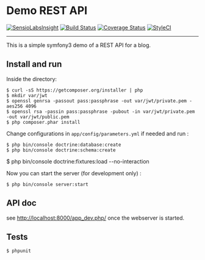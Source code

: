 # Demo REST API

[![SensioLabsInsight](https://insight.sensiolabs.com/projects/51a77b1b-c6bd-4dde-8b7f-563a7ab3036f/mini.png)][1]
[![Build Status](https://travis-ci.org/jlagneau/demo-rest-api.svg)][2]
[![Coverage Status](https://img.shields.io/coveralls/jlagneau/demo-rest-api.svg)][3]
[![StyleCI](https://styleci.io/repos/28689679/shield?branch=master)][4]

---

This is a simple symfony3 demo of a REST API for a blog.

## Install and run

Inside the directory:

    $ curl -sS https://getcomposer.org/installer | php
    $ mkdir var/jwt
    $ openssl genrsa -passout pass:passphrase -out var/jwt/private.pem -aes256 4096
    $ openssl rsa -passin pass:passphrase -pubout -in var/jwt/private.pem -out var/jwt/public.pem
    $ php composer.phar install

Change configurations in `app/config/parameters.yml` if needed and run :

	$ php bin/console doctrine:database:create
	$ php bin/console doctrine:schema:create
  $ php bin/console doctrine:fixtures:load --no-interaction

Now you can start the server (for development only) :

    $ php bin/console server:start

## API doc

see [http://localhost:8000/app_dev.php/][5] once the webserver is started.

## Tests

    $ phpunit

[1]: https://insight.sensiolabs.com/projects/51a77b1b-c6bd-4dde-8b7f-563a7ab3036f
[2]: https://travis-ci.org/jlagneau/demo-rest-api
[3]: https://coveralls.io/r/jlagneau/demo-rest-api
[4]: https://styleci.io/repos/28689679
[5]: http://localhost:8000/app_dev.php/
